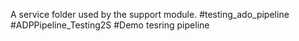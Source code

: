A service folder used by the support module.
#testing_ado_pipeline
#ADPPipeline_Testing2S
#Demo tesring pipeline